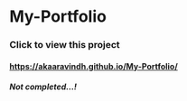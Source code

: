 # My-Portfolio
<h3>Click to view this project </h3>
<h4><a href="https://akaaravindh.github.io/My-Portfolio/" target="_blank">https://akaaravindh.github.io/My-Portfolio/</a></h4>

<h5>Not completed...!</h4>
